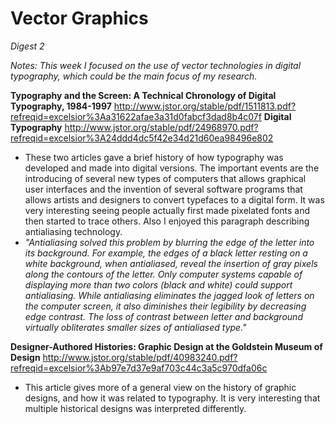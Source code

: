 # Vector Graphics
*Digest 2*

*Notes: This week I focused on the use of vector technologies in digital typography, which could be the main focus of my research.*

**Typography and the Screen: A Technical Chronology of Digital Typography, 1984-1997**
http://www.jstor.org/stable/pdf/1511813.pdf?refreqid=excelsior%3Aa31622afae3a31d0fabcf3dad8b4c07f
**Digital Typography**
http://www.jstor.org/stable/pdf/24968970.pdf?refreqid=excelsior%3A24ddd4dc5f42e34d21d60ea98496e802
- These two articles gave a brief history of how typography was developed and made into digital versions. The important events are the introducing of several new types of computers that allows graphical user interfaces and the invention of several software programs that allows artists and designers to convert typefaces to a digital form. It was very interesting seeing people actually first made pixelated fonts and then started to trace others. Also I enjoyed this paragraph describing antialiasing technology.
- *"Antialiasing solved this problem by blurring the edge of the letter into its background. For example, the edges of a black letter resting on a white background, when antialiased, reveal the insertion of gray pixels along the contours of the letter. Only computer systems capable of displaying more than two colors (black and white) could support antialiasing. While antialiasing eliminates the jagged look of letters on the computer screen, it also diminishes their legibility by decreasing edge contrast. The loss of contrast between letter and background virtually obliterates smaller sizes of antialiased type."*

**Designer-Authored Histories: Graphic Design at the Goldstein Museum of Design**
http://www.jstor.org/stable/pdf/40983240.pdf?refreqid=excelsior%3Ab97e7d37e9af703c44c3a5c970dfa06c
- This article gives more of a general view on the history of graphic designs, and how it was related to typography. It is very interesting that multiple historical designs was interpreted differently.

